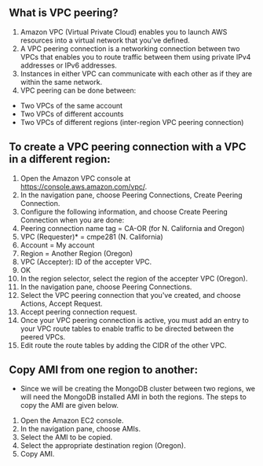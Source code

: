 ## What is VPC peering?

1) Amazon VPC (Virtual Private Cloud) enables you to launch AWS resources into a virtual network that you've defined.
2) A VPC peering connection is a networking connection between two VPCs that enables you to route traffic between them using private IPv4 addresses or IPv6 addresses.
3) Instances in either VPC can communicate with each other as if they are within the same network.
4) VPC peering can be done between:
* Two VPCs of the same account  
* Two VPCs of different accounts  
* Two VPCs of different regions (inter-region VPC peering connection)  

## To create a VPC peering connection with a VPC in a different region:

1) Open the Amazon VPC console at https://console.aws.amazon.com/vpc/.
2) In the navigation pane, choose Peering Connections, Create Peering Connection.
3) Configure the following information, and choose Create Peering Connection when you are done:
4) Peering connection name tag = CA-OR (for N. California and Oregon)
5) VPC (Requester)* = cmpe281 (N. California)
6) Account = My account
7) Region = Another Region (Oregon)
8) VPC (Accepter): ID of the accepter VPC.
9) OK 
10) In the region selector, select the region of the accepter VPC (Oregon).  
11) In the navigation pane, choose Peering Connections. 
12) Select the VPC peering connection that you've created, and choose Actions, Accept Request.  
13) Accept peering connection request. 
14) Once your VPC peering connection is active, you must add an entry to your VPC route tables to enable traffic to be directed between the peered VPCs.    
15) Edit route the route tables by adding the CIDR of the other VPC.

## Copy AMI from one region to another:

* Since we will be creating the MongoDB cluster between two regions, we will need the MongoDB installed AMI in both the regions. The steps to copy the AMI are given below.

1) Open the Amazon EC2 console.
2) In the navigation pane, choose AMIs.
3) Select the AMI to be copied.
4) Select the appropriate destination region (Oregon).
5) Copy AMI. 
